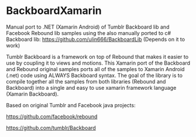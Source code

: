 # BackboardXamarin
Manual port to .NET (Xamarin Android) of Tumblr Backboard lib and Facebook Rebound lib samples using the also manually ported to c# Backboard lib:
https://github.com/ulin666/BackboardLib
(Depends on it to work)

Tumblr Backboard is a framework on top of Rebound that makes it easier to use by coupling it to views and motions. This Xamarin port of the Backboard and Rebound original samples ports all of the samples to Xamarin Android (.net) code using ALWAYS Backboard syntax. The goal of the library is to compile together all the samples from both libraries (Rebound and Backboard) into a single and easy to use xamarin framework language (Xamarin Backboard).


Based on original Tumblr and Facebook java projects:

https://github.com/facebook/rebound

https://github.com/tumblr/Backboard
